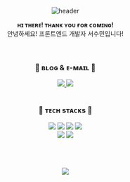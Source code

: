 <div align=center>

![header](https://capsule-render.vercel.app/api?type=cylinder&&color=0:9bc3ff,100:ffe8c1&height=200&section=header&text=Welcome!%20I'm%20SUMIN👋&desc=Front-End%20Developer&descAlignY=70&fontSize=50&fontColor=ffffff&animation=twinkling)

</div>

<div align=center>
  <b>ʜɪ ᴛʜᴇʀᴇ! ᴛʜᴀɴᴋ ʏᴏᴜ ғᴏʀ ᴄᴏᴍɪɴɢ!</b>
  <br>
  안녕하세요! 프론트엔드 개발자 서수민입니다!
</div>

<br>
<br>

<div align=center>
  <h3>💎 ʙʟᴏɢ & ᴇ-ᴍᴀɪʟ 💎</h3>
  <a href="https://velog.io/@sssm">
    <img src="https://img.shields.io/badge/tech blog-20C997?style=for-the-badge&logo=velog&logoColor=white">
  </a>
   <img src="https://img.shields.io/badge/gmail-EA4335?style=for-the-badge&logo=gmail&logoColor=white">
</div>

<br>

<div align=center>
  <h3>💎 ᴛᴇᴄʜ sᴛᴀᴄᴋs 💎</h3>
  
  <img src="https://img.shields.io/badge/html5-E34F26?style=for-the-badge&logo=html5&logoColor=white">
  <img src="https://img.shields.io/badge/css3-1572B6?style=for-the-badge&logo=css3&logoColor=white">
  <img src="https://img.shields.io/badge/javascript-F7DF1E?style=for-the-badge&logo=javascript&logoColor=black">
  <img src="https://img.shields.io/badge/react-61DAFB?style=for-the-badge&logo=React&logoColor=black">
  <br>
  <img src="https://img.shields.io/badge/sass-CC6699?style=for-the-badge&logo=sass&logoColor=white">
  <img src="https://img.shields.io/badge/styled components-A5CD39?style=for-the-badge&logo=styledComponents&logoColor=white">
  
  <!--
  <img src="https://img.shields.io/badge/prisma-2D3748?style=for-the-badge&logo=prisma&logoColor=white">
  <img src="https://img.shields.io/badge/node.js-339933?style=for-the-badge&logo=Node.js&logoColor=white">
  <img src="https://img.shields.io/badge/mysql-4479A1?style=for-the-badge&logo=mysql&logoColor=white">
  <img src="https://img.shields.io/badge/express-000000?style=for-the-badge&logo=express&logoColor=white">
  <br>
  
  <img src="https://img.shields.io/badge/github-181717?style=for-the-badge&logo=github&logoColor=white">
  <img src="https://img.shields.io/badge/git-F05032?style=for-the-badge&logo=git&logoColor=white">
  <br>
  -->

</div>

<br>
<br>
<br>

<p align="center">
  <a href="https://github.com/ssm825">
    <img align="center" src="https://github-readme-stats.vercel.app/api?username=ssm825&hide=true&hide_title=true&show_icons=true&include_all_commits=true&disable_animations=true&icon_color=9bc3ff" />
  </a>
</p>
